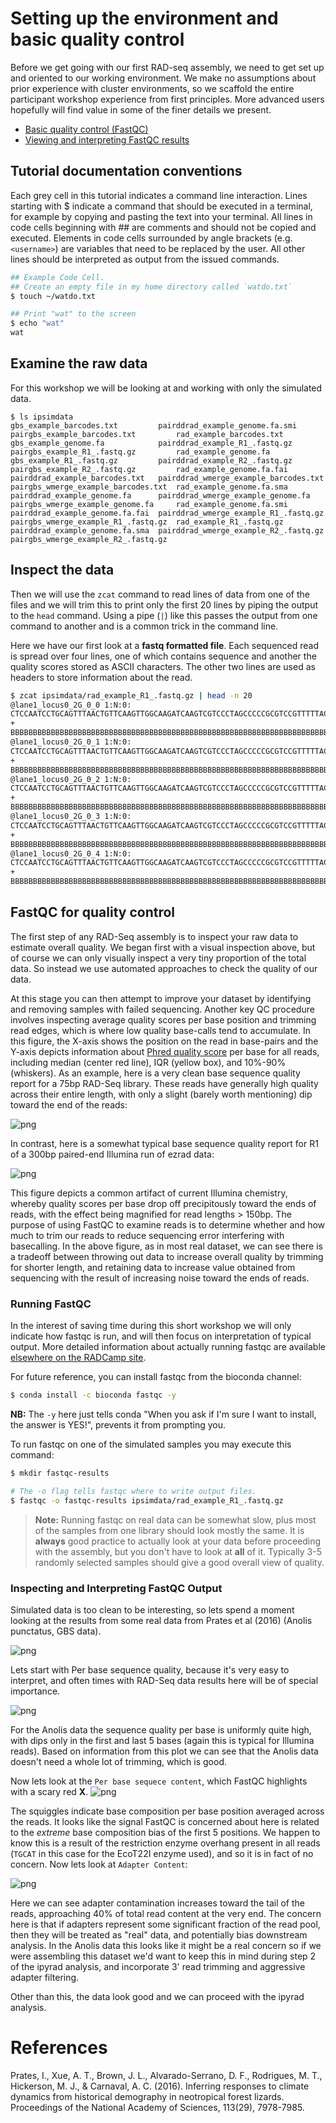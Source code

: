 

# Setting up the environment and basic quality control
Before we get going with our first RAD-seq assembly, we need to get set up and oriented to our working environment. We make no assumptions about prior experience with cluster environments, so we scaffold the entire participant workshop experience from first principles. More advanced users hopefully will find value in some of the finer details we present.

* [Basic quality control (FastQC)](#fastqc-for-quality-control)
* [Viewing and interpreting FastQC results](#inspecting-fastqc-utput)

## Tutorial documentation conventions
Each grey cell in this tutorial indicates a command line interaction. Lines starting with $ indicate a command that should be executed in a terminal, for example by copying and pasting the text into your terminal. All lines in code cells beginning with ## are comments and should not be copied and executed. Elements in code cells surrounded by angle brackets (e.g. `<username>`) are variables that need to be replaced by the user. All other lines should be interpreted as output from the issued commands.

```bash
## Example Code Cell.
## Create an empty file in my home directory called `watdo.txt`
$ touch ~/watdo.txt

## Print "wat" to the screen
$ echo "wat"
wat
```

## Examine the raw data
For this workshop we will be looking at and working with only the simulated data.

```
$ ls ipsimdata
gbs_example_barcodes.txt         pairddrad_example_genome.fa.smi        pairgbs_example_barcodes.txt         rad_example_barcodes.txt
gbs_example_genome.fa            pairddrad_example_R1_.fastq.gz         pairgbs_example_R1_.fastq.gz         rad_example_genome.fa
gbs_example_R1_.fastq.gz         pairddrad_example_R2_.fastq.gz         pairgbs_example_R2_.fastq.gz         rad_example_genome.fa.fai
pairddrad_example_barcodes.txt   pairddrad_wmerge_example_barcodes.txt  pairgbs_wmerge_example_barcodes.txt  rad_example_genome.fa.sma
pairddrad_example_genome.fa      pairddrad_wmerge_example_genome.fa     pairgbs_wmerge_example_genome.fa     rad_example_genome.fa.smi
pairddrad_example_genome.fa.fai  pairddrad_wmerge_example_R1_.fastq.gz  pairgbs_wmerge_example_R1_.fastq.gz  rad_example_R1_.fastq.gz
pairddrad_example_genome.fa.sma  pairddrad_wmerge_example_R2_.fastq.gz  pairgbs_wmerge_example_R2_.fastq.gz
```

## Inspect the data
Then we will use the `zcat` command to read lines of data from one of the files
and we will trim this to print only the first 20 lines by piping the output to
the `head` command. Using a pipe (`|`) like this passes the output from one
command to another and is a common trick in the command line. 

Here we have our first look at a **fastq formatted file**. Each sequenced read
is spread over four lines, one of which contains sequence and another the quality
scores stored as ASCII characters. The other two lines are used as headers to
store information about the read. 

```bash
$ zcat ipsimdata/rad_example_R1_.fastq.gz | head -n 20
@lane1_locus0_2G_0_0 1:N:0:
CTCCAATCCTGCAGTTTAACTGTTCAAGTTGGCAAGATCAAGTCGTCCCTAGCCCCCGCGTCCGTTTTTACCTGGTCGCGGTCCCGACCCAGCTGCCCCC
+
BBBBBBBBBBBBBBBBBBBBBBBBBBBBBBBBBBBBBBBBBBBBBBBBBBBBBBBBBBBBBBBBBBBBBBBBBBBBBBBBBBBBBBBBBBBBBBBBBBBB
@lane1_locus0_2G_0_1 1:N:0:
CTCCAATCCTGCAGTTTAACTGTTCAAGTTGGCAAGATCAAGTCGTCCCTAGCCCCCGCGTCCGTTTTTACCTGGTCGCGGTCCCCACCCAGCTGCCCCC
+
BBBBBBBBBBBBBBBBBBBBBBBBBBBBBBBBBBBBBBBBBBBBBBBBBBBBBBBBBBBBBBBBBBBBBBBBBBBBBBBBBBBBBBBBBBBBBBBBBBBB
@lane1_locus0_2G_0_2 1:N:0:
CTCCAATCCTGCAGTTTAACTGTTCAAGTTGGCAAGATCAAGTCGTCCCTAGCCCCCGCGTCCGTTTTTACCTGGTCGCGGTCCCGACCCAGCTGCCCCC
+
BBBBBBBBBBBBBBBBBBBBBBBBBBBBBBBBBBBBBBBBBBBBBBBBBBBBBBBBBBBBBBBBBBBBBBBBBBBBBBBBBBBBBBBBBBBBBBBBBBBB
@lane1_locus0_2G_0_3 1:N:0:
CTCCAATCCTGCAGTTTAACTGTTCAAGTTGGCAAGATCAAGTCGTCCCTAGCCCCCGCGTCCGTTTTTACCTGGTCGCGGTCCCGACCCAGCTGCCCCC
+
BBBBBBBBBBBBBBBBBBBBBBBBBBBBBBBBBBBBBBBBBBBBBBBBBBBBBBBBBBBBBBBBBBBBBBBBBBBBBBBBBBBBBBBBBBBBBBBBBBBB
@lane1_locus0_2G_0_4 1:N:0:
CTCCAATCCTGCAGTTTAACTGTTCAAGTTGGCAAGATCAAGTCGTCCCTAGCCCCCGCGTCCGTTTTTACCTGGTCGCGGTCCCGACCCAGCTGCCCCC
+
BBBBBBBBBBBBBBBBBBBBBBBBBBBBBBBBBBBBBBBBBBBBBBBBBBBBBBBBBBBBBBBBBBBBBBBBBBBBBBBBBBBBBBBBBBBBBBBBBBBB
```

## FastQC for quality control
The first step of any RAD-Seq assembly is to inspect your raw data to estimate
overall quality. We began first with a visual inspection above, but of course
we can only visually inspect a very tiny proportion of the total data. So
instead we use automated approaches to check the quality of our data. 

At this stage you can then attempt to improve your dataset by identifying and
removing samples with failed sequencing. Another key QC procedure involves
inspecting average quality scores per base position and trimming read edges,
which is where low quality base-calls tend to accumulate. In this figure, the
X-axis shows the position on the read in base-pairs and the Y-axis depicts
information about [Phred quality score](https://en.wikipedia.org/wiki/Phred_quality_score)
per base for all reads, including median (center red line), IQR (yellow box),
and 10%-90% (whiskers). As an example, here is a very clean base sequence
quality report for a 75bp RAD-Seq library. These reads have generally high
quality across their entire length, with only a slight (barely worth mentioning)
dip toward the end of the reads:

![png](01_setup_qc_files/fastqc-high-quality-example.png)

In contrast, here is a somewhat typical base sequence quality report for R1 of
a 300bp paired-end Illumina run of ezrad data:

![png](01_setup_qc_files/fastqc-quality-example.png)

This figure depicts a common artifact of current Illumina chemistry, whereby
quality scores per base drop off precipitously toward the ends of reads, with
the effect being magnified for read lengths > 150bp. The purpose of using FastQC
to examine reads is to determine whether and how much to trim our reads to
reduce sequencing error interfering with basecalling. In the above figure, as in
most real dataset, we can see there is a tradeoff between throwing out data to
increase overall quality by trimming for shorter length, and retaining data to
increase value obtained from sequencing with the result of increasing noise
toward the ends of reads.

### Running FastQC
In the interest of saving time during this short workshop we will only indicate
how fastqc is run, and will then focus on interpretation of typical output. More
detailed information about actually running fastqc are available [elsewhere on
the RADCamp site](https://radcamp.github.io/NYC2018/01_cluster_basics.html#fastqc-for-quality-control).

For future reference, you can install fastqc from the bioconda channel:
```bash
$ conda install -c bioconda fastqc -y
```
**NB:** The `-y` here just tells conda "When you ask if I'm sure I want to
install, the answer is YES!", prevents it from prompting you.

To run fastqc on one of the simulated samples you may execute this command:
```bash
$ mkdir fastqc-results

# The -o flag tells fastqc where to write output files.
$ fastqc -o fastqc-results ipsimdata/rad_example_R1_.fastq.gz
```
> **Note:** Running fastqc on real data can be somewhat slow, plus most of the
samples from one library should look mostly the same. It is **always** good
practice to actually look at your data before proceeding with the assembly,
but you don't have to look at **all** of it. Typically 3-5 randomly selected
samples should give a good overall view of quality.

### Inspecting and Interpreting FastQC Output

Simulated data is too clean to be interesting, so lets spend a moment looking
at the results from some real data from Prates et al (2016) (Anolis punctatus,
GBS data).

![png](01_setup_qc_files/anolis-fastq-main.png)

Lets start with Per base sequence quality, because it's very easy to interpret,
and often times with RAD-Seq data results here will be of special importance.

![png](01_setup_qc_files/anolis-per-base-qual.png)

For the Anolis data the sequence quality per base is uniformly quite high, with
dips only in the first and last 5 bases (again this is typical for Illumina
reads). Based on information from this plot we can see that the Anolis data
doesn't need a whole lot of trimming, which is good.

Now lets look at the `Per base sequece content`, which FastQC highlights with a
scary red **X**.
![png](01_setup_qc_files/anolis-base-content.png)

The squiggles indicate base composition per base position averaged across the
reads. It looks like the signal FastQC is concerned about here is related to the
*extreme* base composition bias of the first 5 positions. We happen to know this
is a result of the restriction enzyme overhang present in all reads (`TGCAT` in
this case for the EcoT22I enzyme used), and so it is in fact of no concern. Now
lets look at `Adapter Content`:

![png](01_setup_qc_files/anolis-adapters.png)

Here we can see adapter contamination increases toward the tail of the reads,
approaching 40% of total read content at the very end. The concern here is that
if adapters represent some significant fraction of the read pool, then they will
be treated as "real" data, and potentially bias downstream analysis. In the
Anolis data this looks like it might be a real concern so if we were assembling
this dataset we'd want to keep this in mind during step 2 of the ipyrad analysis,
and incorporate 3' read trimming and aggressive adapter filtering.

Other than this, the data look good and we can proceed with the ipyrad analysis.

# References
Prates, I., Xue, A. T., Brown, J. L., Alvarado-Serrano, D. F., Rodrigues, M. T.,
Hickerson, M. J., & Carnaval, A. C. (2016). Inferring responses to climate
dynamics from historical demography in neotropical forest lizards. Proceedings
of the National Academy of Sciences, 113(29), 7978-7985.
